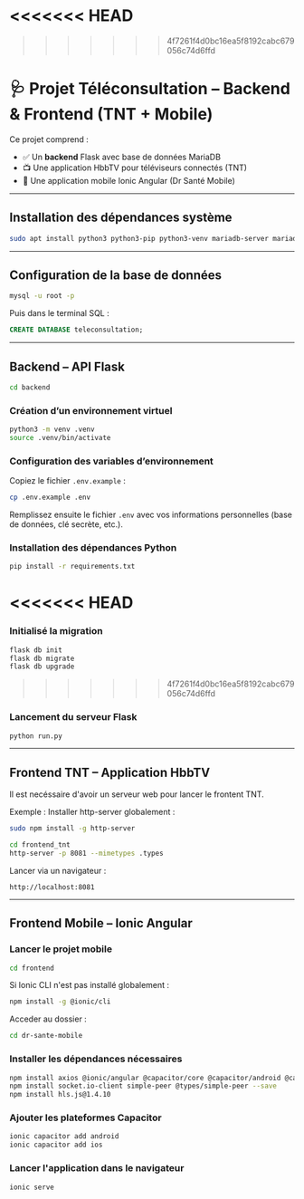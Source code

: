 <<<<<<< HEAD
=======

>>>>>>> 4f7261f4d0bc16ea5f8192cabc679056c74d6ffd
# 🩺 Projet Téléconsultation – Backend & Frontend (TNT + Mobile)

Ce projet comprend :

- ✅ Un **backend** Flask avec base de données MariaDB
- 📺 Une application HbbTV pour téléviseurs connectés (TNT)
- 📱 Une application mobile Ionic Angular (Dr Santé Mobile)

---

##  Installation des dépendances système

```bash
sudo apt install python3 python3-pip python3-venv mariadb-server mariadb-client -y
````

---

##  Configuration de la base de données

```bash
mysql -u root -p
```

Puis dans le terminal SQL :

```sql
CREATE DATABASE teleconsultation;
```

---

##  Backend – API Flask

```bash
cd backend
```

###  Création d’un environnement virtuel

```bash
python3 -m venv .venv
source .venv/bin/activate
```

###  Configuration des variables d’environnement

Copiez le fichier `.env.example` :

```bash
cp .env.example .env
```

Remplissez ensuite le fichier `.env` avec vos informations personnelles (base de données, clé secrète, etc.).

###  Installation des dépendances Python

```bash
pip install -r requirements.txt
```

<<<<<<< HEAD
=======
### Initialisé la migration

```bash
flask db init
flask db migrate
flask db upgrade
```
>>>>>>> 4f7261f4d0bc16ea5f8192cabc679056c74d6ffd
###  Lancement du serveur Flask

```bash
python run.py
```

---

##  Frontend TNT – Application HbbTV

Il est necéssaire d'avoir un serveur web pour lancer le frontent TNT. 

Exemple : Installer http-server globalement :

```bash
sudo npm install -g http-server
````

```bash
cd frontend_tnt
http-server -p 8081 --mimetypes .types
```




Lancer via un navigateur :

```
http://localhost:8081
```

---

##  Frontend Mobile – Ionic Angular

###  Lancer le projet mobile

```bash
cd frontend
```

Si Ionic CLI n'est pas installé globalement :

```bash
npm install -g @ionic/cli
```

Acceder au dossier :

```bash
cd dr-sante-mobile
```

###  Installer les dépendances nécessaires

```bash
npm install axios @ionic/angular @capacitor/core @capacitor/android @capacitor/ios
npm install socket.io-client simple-peer @types/simple-peer --save
npm install hls.js@1.4.10
```

###  Ajouter les plateformes Capacitor

```bash
ionic capacitor add android
ionic capacitor add ios
```

###  Lancer l'application dans le navigateur

```bash
ionic serve
```
